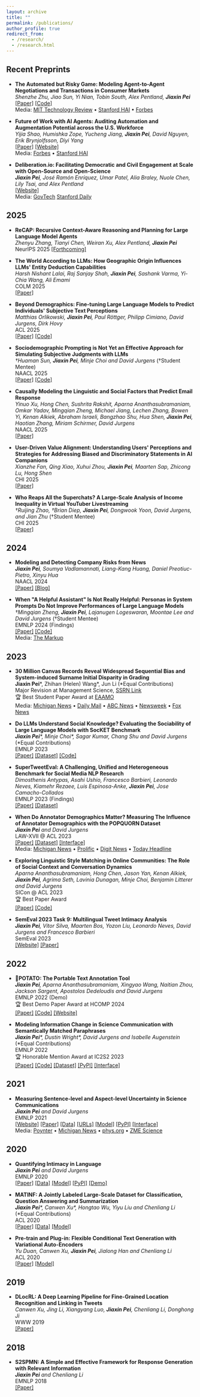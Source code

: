 ```yaml
---
layout: archive
title: ""
permalink: /publications/
author_profile: true
redirect_from: 
  - /research/
  - /research.html
---
```


<style>
.page__content {
  font-size: 0.5em;
}

.page__content h2 {
  font-size: 0.6em;
}

.page__content p, .page__content li {
  font-size: 0.55em;
}

.page__content strong {
  font-size: inherit;
}
</style>

## Recent Preprints

* **The Automated but Risky Game: Modeling Agent-to-Agent Negotiations and Transactions in Consumer Markets**  
  *Shenzhe Zhu, Jiao Sun, Yi Nian, Tobin South, Alex Pentland, **Jiaxin Pei***  
  [[Paper]](https://arxiv.org/abs/2506.00073) [[Code]](https://github.com/ShenzheZhu/A2A-NT)  
  Media: [MIT Technology Review](https://www.technologyreview.com/2025/06/17/1118910/ai-price-negotiation/) • [Stanford HAI](https://hai.stanford.edu/news/the-art-of-the-automated-negotiation) • [Forbes](https://www.forbes.com/sites/rashishrivastava/2025/06/17/the-prompt-white-collar-bloodbaths/)

* **Future of Work with AI Agents: Auditing Automation and Augmentation Potential across the U.S. Workforce**  
  *Yijia Shao, Humishka Zope, Yucheng Jiang, **Jiaxin Pei**, David Nguyen, Erik Brynjolfsson, Diyi Yang*  
  [[Paper]](https://arxiv.org/abs/2506.06576)   [[Website]](https://futureofwork.saltlab.stanford.edu)  
  Media: [Forbes](https://www.forbes.com/sites/avivalegatt/2025/06/16/ai-agents-are-set-to-transform-higher-education-heres-how/) • [Stanford HAI](https://hai.stanford.edu/news/what-workers-really-want-from-artificial-intelligence)

* **Deliberation.io: Facilitating Democratic and Civil Engagement at Scale with Open-Source and Open-Science**  
  ***Jiaxin Pei**, José Ramón Enríquez, Umar Patel, Alia Braley, Nuole Chen, Lily Tsai, and Alex Pentland*  
  [[Website]](https://deliberation.io)  
  Media: [GovTech](https://www.govtech.com/artificial-intelligence/washington-d-c-will-pilot-ai-at-public-listening-session) [Stanford Daily](https://stanforddaily.com/2025/09/24/digital-economy-lab-launches-platform/) 


<!-- * **Writing Patterns Reveal a Hidden Division of Labor in Scientific Teams**  
  *Lulin Yang, **Jiaxin Pei**, Lingfei Wu*  
  [[Paper]](https://arxiv.org/abs/2504.14093)

* **Political-LLM: Large Language Models in Political Science**  
  *Lincan Li, Jiaqi Li, Catherine Chen, Fred Gui, Hongjia Yang, Chenxiao Yu, Zhengguang Wang, Jianing Cai, Junlong Aaron Zhou, Bolin Shen, Alex Qian, Weixin Chen, Zhongkai Xue, Lichao Sun, Lifang He, Hanjie Chen, Kaize Ding, Zijian Du, Fangzhou Mu, **Jiaxin Pei**, Jieyu Zhao, Swabha Swayamdipta, Willie Neiswanger, Hua Wei, Xiyang Hu, Shixiang Zhu, Tianlong Chen, Yingzhou Lu, Yang Shi, Lianhui Qin, Tianfan Fu, Zhengzhong Tu, Yuzhe Yang, Jaemin Yoo, Jiaheng Zhang, Ryan Rossi, Liang Zhan, Liang Zhao, Emilio Ferrara, Yan Liu, Furong Huang, Xiangliang Zhang, Lawrence Rothenberg, Shuiwang Ji, Philip S. Yu, Yue Zhao, Yushun Dong*  
  [[Paper]](https://arxiv.org/abs/2412.06864) [[Website]](https://political-llm.org) -->

## 2025
* **ReCAP: Recursive Context-Aware Reasoning and Planning for Large Language Model Agents**  
  *Zhenyu Zhang, Tianyi Chen, Weiran Xu, Alex Pentland, **Jiaxin Pei***  
  NeurIPS 2025
[[Forthcoming]]()

* **The World According to LLMs: How Geographic Origin Influences LLMs' Entity Deduction Capabilities**  
  *Harsh Nishant Lalai, Raj Sanjay Shah, **Jiaxin Pei**, Sashank Varma, Yi-Chia Wang, Ali Emami*  
  COLM 2025  
  [[Paper]](https://arxiv.org/abs/2508.05525)

* **Beyond Demographics: Fine-tuning Large Language Models to Predict Individuals' Subjective Text Perceptions**  
  *Matthias Orlikowski, **Jiaxin Pei**, Paul Röttger, Philipp Cimiano, David Jurgens, Dirk Hovy*   
  ACL 2025  
  [[Paper]](https://arxiv.org/abs/2502.20897) [[Code]](https://github.com/morlikowski/beyond-demographics)  

* **Sociodemographic Prompting is Not Yet an Effective Approach for Simulating Subjective Judgments with LLMs**  
  *†Huaman Sun, **Jiaxin Pei**, Minje Choi and David Jurgens* (†Student Mentee)  
  NAACL 2025  
  [[Paper]](https://arxiv.org/abs/2311.09730) [[Code]](https://github.com/Jiaxin-Pei/LLM-as-Subjective-Judge)

* **Causally Modeling the Linguistic and Social Factors that Predict Email Response**  
  *Yinuo Xu, Hong Chen, Sushrita Rakshit, Aparna Ananthasubramaniam, Omkar Yadav, Mingqian Zheng, Michael Jiang, Lechen Zhang, Bowen Yi, Kenan Alkiek, Abraham Israeli, Bangzhao Shu, Hua Shen, **Jiaxin Pei**, Haotian Zhang, Miriam Schirmer, David Jurgens*  
  NAACL 2025  
  [[Paper]](https://aclanthology.org/2025.naacl-long.594.pdf)

* **User-Driven Value Alignment: Understanding Users' Perceptions and Strategies for Addressing Biased and Discriminatory Statements in AI Companions**  
  *Xianzhe Fan, Qing Xiao, Xuhui Zhou, **Jiaxin Pei**, Maarten Sap, Zhicong Lu, Hong Shen*  
  CHI 2025  
  [[Paper]](https://arxiv.org/pdf/2409.00862)

* **Who Reaps All the Superchats? A Large-Scale Analysis of Income Inequality in Virtual YouTuber Livestreaming**  
  *†Ruijing Zhao, †Brian Diep, **Jiaxin Pei**, Dongwook Yoon, David Jurgens, and Jian Zhu* (†Student Mentee)  
  CHI 2025  
  [[Paper]](https://arxiv.org/pdf/2503.00825)

## 2024

* **Modeling and Detecting Company Risks from News**  
  ***Jiaxin Pei**, Soumya Vadlamannati, Liang-Kang Huang, Daniel Preotiuc-Pietro, Xinyu Hua*  
  NAACL 2024  
  [[Paper]](https://aclanthology.org/2024.naacl-industry.6.pdf) [[Blog]](https://www.bloomberg.com/company/stories/bloombergs-ai-group-publishes-3-research-papers-at-naacl-2024/?linkId=473264235)

* **When "A Helpful Assistant" Is Not Really Helpful: Personas in System Prompts Do Not Improve Performances of Large Language Models**  
  *†Mingqian Zheng, **Jiaxin Pei**, Lajanugen Logeswaran, Moontae Lee and David Jurgens* (†Student Mentee)  
  EMNLP 2024 (Findings)  
  [[Paper]](https://arxiv.org/abs/2311.10054) [[Code]](https://github.com/Jiaxin-Pei/Prompting-with-Social-Roles)  
  Media: [The Markup](https://themarkup.org/hello-world/2024/01/06/what-happens-when-you-roleplay-with-chatgpt)

## 2023

* **30 Million Canvas Records Reveal Widespread Sequential Bias and System-induced Surname Initial Disparity in Grading**  
  **Jiaxin Pei**\*, Zhihan (Helen) Wang\*, Jun Li (\*Equal Contributions)  
  Major Revision at Management Science, [SSRN Link](https://papers.ssrn.com/sol3/papers.cfm?abstract_id=4603146)  
  🏆 Best Student Paper Award at [EAAMO](https://conference2023.eaamo.org/awards/)  
  Media: [Michigan News](https://news.umich.edu/keeping-up-with-the-joneses-when-it-comes-to-getting-better-grades-its-good-to-be-the-andersons/) • [Daily Mail](https://www.dailymail.co.uk/sciencetech/article-13322981/Students-surnames-later-alphabet-lower-grades.html) • [ABC News](https://www.10news.com/study-students-with-last-names-at-end-of-alphabet-given-lower-grades) • [Newsweek](https://www.newsweek.com/lower-grades-students-later-alphabet-bias-1891652) • [Fox News](https://www.fox26houston.com/news/study-lower-grades-students-surnames-later-alphabet)

* **Do LLMs Understand Social Knowledge? Evaluating the Sociability of Large Language Models with SocKET Benchmark**  
  ***Jiaxin Pei**\*, Minje Choi\*, Sagar Kumar, Chang Shu and David Jurgens* (\*Equal Contributions)  
  EMNLP 2023  
  [[Paper]](https://arxiv.org/abs/2305.14938) [[Dataset]](https://huggingface.co/datasets/Blablablab/SOCKET) [[Code]](https://github.com/minjechoi/SOCKET)

* **SuperTweetEval: A Challenging, Unified and Heterogeneous Benchmark for Social Media NLP Research**  
  *Dimosthenis Antypas, Asahi Ushio, Francesco Barbieri, Leonardo Neves, Kiamehr Rezaee, Luis Espinosa-Anke, **Jiaxin Pei**, Jose Camacho-Collados*  
  EMNLP 2023 (Findings)  
  [[Paper]](https://arxiv.org/pdf/2310.14757.pdf) [[Dataset]](https://huggingface.co/datasets/cardiffnlp/super_tweeteval)

* **When Do Annotator Demographics Matter? Measuring The Influence of Annotator Demographics with the POPQUORN Dataset**  
  ***Jiaxin Pei** and David Jurgens*  
  LAW-XVII @ ACL 2023  
  [[Paper]](https://arxiv.org/abs/2306.06826) [[Dataset]](https://github.com/Jiaxin-Pei/potato-prolific-dataset) [[Interface]](https://github.com/Jiaxin-Pei/potato-prolific-dataset)  
  Media: [Michigan News](https://news.umich.edu/building-reliable-ai-models-requires-understanding-the-people-behind-the-datasets/) • [Prolific](https://www.prolific.com/resources/key-takeaways-from-our-study-on-bias-in-ai-annotations) • [Digit News](https://www.digit.fyi/study-ai-bias-influenced-by-demographics-of-moderators/) • [Today Headline](https://todayheadline.co/building-reliable-ai-models-requires-understanding-the-people-behind-the-datasets/)

* **Exploring Linguistic Style Matching in Online Communities: The Role of Social Context and Conversation Dynamics**  
  *Aparna Ananthasubramaniam, Hong Chen, Jason Yan, Kenan Alkiek, **Jiaxin Pei**, Agrima Seth, Lavinia Dunagan, Minje Choi, Benjamin Litterer and David Jurgens*  
  SICon @ ACL 2023  
  🏆 Best Paper Award  
  [[Paper]](https://arxiv.org/pdf/2307.02758.pdf) [[Code]](https://github.com/davidjurgens/style-influence)

* **SemEval 2023 Task 9: Multilingual Tweet Intimacy Analysis**  
  ***Jiaxin Pei**, Vítor Silva, Maarten Bos, Yozon Liu, Leonardo Neves, David Jurgens and Francesco Barbieri*  
  SemEval 2023  
  [[Website]](https://sites.google.com/umich.edu/semeval-2023-tweet-intimacy/home) [[Paper]](https://aclanthology.org/2023.semeval-1.309.pdf)

## 2022

* **🥔POTATO: The Portable Text Annotation Tool**  
  ***Jiaxin Pei**, Aparna Ananthasubramaniam, Xingyao Wang, Naitian Zhou, Jackson Sargent, Apostolos Dedeloudis and David Jurgens*  
  EMNLP 2022 (Demo)  
  🏆 Best Demo Paper Award at HCOMP 2024  
  [[Paper]](https://arxiv.org/abs/2212.08620) [[Code]](https://github.com/davidjurgens/potato) [[Website]](https://potato-annotation-tutorial.readthedocs.io/en/latest/)

* **Modeling Information Change in Science Communication with Semantically Matched Paraphrases**  
  ***Jiaxin Pei**\*, Dustin Wright\*, David Jurgens and Isabelle Augenstein* (\*Equal Contributions)  
  EMNLP 2022  
  🏆 Honorable Mention Award at IC2S2 2023  
  [[Paper]](https://preview.aclanthology.org/emnlp-22-ingestion/2022.emnlp-main.117.pdf) [[Code]](https://github.com/copenlu/scientific-information-change) [[Dataset]](https://huggingface.co/datasets/copenlu/spiced) [[PyPI]](https://pypi.org/project/scientific-information-change/) [[Interface]](https://potato-annotation.readthedocs.io/en/latest/example-projects/#match-findings-in-papers-and-news-likert-prescreening-questions-multi-task)

## 2021

* **Measuring Sentence-level and Aspect-level Uncertainty in Science Communications**  
  ***Jiaxin Pei** and David Jurgens*  
  EMNLP 2021  
  [[Website]](https://jiaxin-pei.github.io/project_websites/certainty/Certainty-in-Science-Communication.html) [[Paper]](https://jiaxin-pei.github.io/project_websites/certainty/files/EMNLP_2021_Certainty.pdf) [[Data]](https://github.com/Jiaxin-Pei/Certainty-in-Science-Communication/tree/main/data/annotated_data) [[URLs]](https://github.com/Jiaxin-Pei/Certainty-in-Science-Communication/tree/main/data/urls) [[Model]](https://jiaxin-pei.github.io/project_websites/certainty/Certainty-in-Science-Communication.html#Getting) [[PyPI]](https://pypi.org/project/certainty-estimator/) [[Interface]](https://potato-annotation.readthedocs.io/en/latest/example-projects/#textual-uncertainty-likert-categorization)  
  Media: [Poynter](https://www.poynter.org/reporting-editing/2022/science-reporting-scientific-study-journalism-exaggerate-understate/) • [Michigan News](https://news.umich.edu/journalists-tend-to-temper-not-exaggerate-scientific-claims-u-m-study-shows/) • [phys.org](https://phys.org/news/2022-02-journalists-tend-tempernot-exaggeratescientific.html) • [ZME Science](https://www.zmescience.com/science/journalists-temper-not-exaggerate-scientific-claims-22022022/)

## 2020

* **Quantifying Intimacy in Language**  
  ***Jiaxin Pei** and David Jurgens*  
  EMNLP 2020  
  [[Paper]](https://arxiv.org/pdf/2011.03020.pdf) [[Data]](https://blablablab.si.umich.edu/projects/intimacy/#Data) [[Model]](https://blablablab.si.umich.edu/projects/intimacy/#Getting) [[PyPI]](https://pypi.org/project/question-intimacy/) [[Demo]](https://huggingface.co/pedropei/live-demo-question-intimacy?text=Who+are+you+most+afraid+of+dying+in+your+family%3F)

* **MATINF: A Jointly Labeled Large-Scale Dataset for Classification, Question Answering and Summarization**  
  ***Jiaxin Pei**\*, Canwen Xu\*, Hongtao Wu, Yiyu Liu and Chenliang Li* (\*Equal Contributions)  
  ACL 2020  
  [[Paper]](https://www.aclweb.org/anthology/2020.acl-main.330/) [[Data]](https://github.com/WHUIR/MATINF) [[Model]](https://github.com/WHUIR/MATINF)

* **Pre-train and Plug-in: Flexible Conditional Text Generation with Variational Auto-Encoders**  
  *Yu Duan, Canwen Xu, **Jiaxin Pei**, Jialong Han and Chenliang Li*  
  ACL 2020  
  [[Paper]](https://www.aclweb.org/anthology/2020.acl-main.23/) [[Model]](https://github.com/WHUIR/PPVAE)

## 2019

* **DLocRL: A Deep Learning Pipeline for Fine-Grained Location Recognition and Linking in Tweets**  
  *Canwen Xu, Jing Li, Xiangyang Luo, **Jiaxin Pei**, Chenliang Li, Donghong Ji*  
  WWW 2019  
  [[Paper]](https://dl.acm.org/doi/10.1145/3308558.3313491)

## 2018

* **S2SPMN: A Simple and Effective Framework for Response Generation with Relevant Information**  
  ***Jiaxin Pei** and Chenliang Li*  
  EMNLP 2018  
  [[Paper]](https://www.aclweb.org/anthology/D18-1082)

